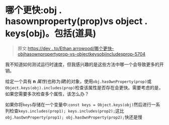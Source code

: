 # 哪个更快:obj . hasownproperty(prop)vs object . keys(obj)。包括(道具)

> 原文:[https://dev . to/Ethan arrowood/哪个更快-objhasownpropertyprop-vs-objectkeysobjincludesprop-5704](https://dev.to/ethanarrowood/which-is-faster-objhasownpropertyprop-vs-objectkeysobjincludesprop-5704)

我不知道如何测试运行时速度，但我感兴趣的是这些方法中哪一个会导致更多的开销。

给定一个具有 **n** *属性*(也称为*键*)的对象，使用`obj.hasOwnProperty(prop)`或`Object.keys(obj).includes(prop)`检查该属性是否存在会更快。需要考虑的是，如果您需要多次检查多个属性，该怎么办？

如果你将`keys`存储在一个变量中:`const keys = Object.keys(obj)`然后进行一系列检查`keys.includes(prop1); keys.includes(prop2);`这比`obj.hasOwnProperty(prop1); obj.hasOwnProperty(prop2);`快还是慢